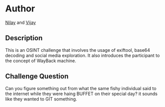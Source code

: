 # Author

[Nilay](https://github.com/Nilsiloid) and [Vijay](https://github.com/vijay-jaisankar)

## Description

This is an OSINT challenge that involves the usage of exiftool, base64 decoding and social media exploration. It also introduces the participant to the concept of WayBack machine.

## Challenge Question

Can you figure something out from what the same fishy individual said to the internet while they were haing BUFFET on their special day? it sounds like they wanted to GIT something.
